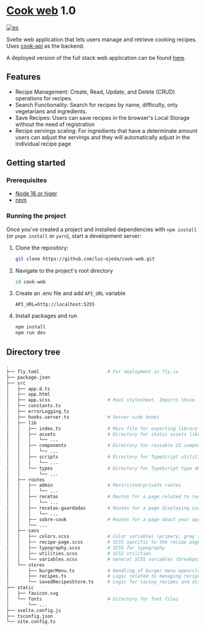 # [Cook web](https://recetassimples.app/) 1.0

[![es](https://img.shields.io/badge/lang-es-red)](https://github.com/luz-ojeda/cook-web/blob/main/README.es.md)

Svelte web application that lets users manage and retrieve cooking recipes. Uses [cook-api](https://github.com/luz-ojeda/cook-api) as the backend.

A deployed version of the full stack web application can be found [here](https://cook-web-weathered-thunder-7639.fly.dev/).

## Features

- Recipe Management: Create, Read, Update, and Delete (CRUD) operations for recipes.
- Search Functionality: Search for recipes by name, difficulty, only vegetarians and ingredients.
- Save Recipes: Users can save recipes in the browser's Local Storage without the need of registration
- Recipe servings scaling: For ingredients that have a determinate amount users can adjust the servings and they will automatically adjust in the individual recipe page

## Getting started

### Prerequisites

- [Node 16 or higer](https://nodejs.org/en/download)
- [npm](https://www.npmjs.com/)

### Running the project

Once you've created a project and installed dependencies with `npm install` (or `pnpm install` or `yarn`), start a development server:

1. Clone the repository:

   ```bash
   git clone https://github.com/luz-ojeda/cook-web.git

   ```
2. Navigate to the project's root directory

   ```bash
   cd cook-web

   ```
3. Create an .env file and add `API_URL` variable
   ```plaintext
   API_URL=http://localhost:5255
   ```
4. Install packages and run

   ```bash
   npm install
   npm run dev
   ```

## Directory tree
```bash
.
├── fly.toml                         # For deployment in fly.io
├── package.json
├── src
│   ├── app.d.ts
│   ├── app.html
│   ├── app.scss                     # Root stylesheet. Imports those in ./src/sass and set root styles.
│   ├── constants.ts
│   ├── errorLogging.ts
│   ├── hooks.server.ts              # Server-side hooks
│   ├── lib
│   │   ├── index.ts                 # Main file for exporting library functionality
│   │   ├── assets                   # Directory for static assets like images, placeholders, etc.
│   │   │   └── ...
│   │   ├── components               # Directory for reusable UI components
│   │   │   └── ...
│   │   ├── scripts                  # Directory for TypeScript utilities
│   │   │   └── ...
│   │   └── types                    # Directory for TypeScript type definitions
│   │       └── ...
│   ├── routes
│   │   ├── admin                    # Restricted/private routes
│   │   │   └── ...
│   │   ├── recetas                  # Routes for a page related to recipe searching
│   │   │   └── ...
│   │   ├── recetas-guardadas        # Routes for a page displaying user saved recipes
│   │   │   └── ...
│   │   ├── sobre-cook               # Routes for a page about your application ("About Cook")
│   │   └── ...
│   ├── sass
│   │   ├── colors.scss              # Color variables (primary, grey scales, accents, etc.)
│   │   ├── recipe-page.scss         # SCSS specific to the recipe page
│   │   ├── typography.scss          # SCSS for typography
│   │   ├── utilities.scss           # SCSS utilities
│   │   └── variables.scss           # General SCSS variables (breakpoints, shadows,...)
│   └── stores
│       ├── burgerMenu.ts            # Handling of burger menu open/close state
│       ├── recipes.ts               # Logic related to managing recipes
│       └── savedRecipesStore.ts     # Logic for saving recipes and displaying them correctly
├── static
│   ├── favicon.svg
│   └── fonts                        # Directory for font files
│       └── ...
├── svelte.config.js
├── tsconfig.json
└── vite.config.ts
```
